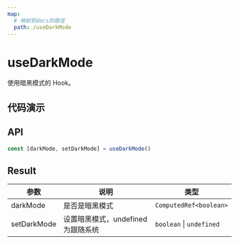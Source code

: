 ```yaml
---
map:
  # 映射到docs的路径
  path: /useDarkMode
---
```


# useDarkMode

使用暗黑模式的 Hook。

## 代码演示

<demo src="./demo/demo.vue"
  language="vue"
  title="基本用法"
  desc="可跟随系统和用户手动切换"> </demo>

## API

```typescript
const [darkMode, setDarkMode] = useDarkMode()
```

## Result

| 参数        | 说明                               | 类型                     |
| ----------- | ---------------------------------- | ------------------------ |
| darkMode    | 是否是暗黑模式                     | `ComputedRef<boolean>`   |
| setDarkMode | 设置暗黑模式，undefined 为跟随系统 | `boolean` \| `undefined` |
